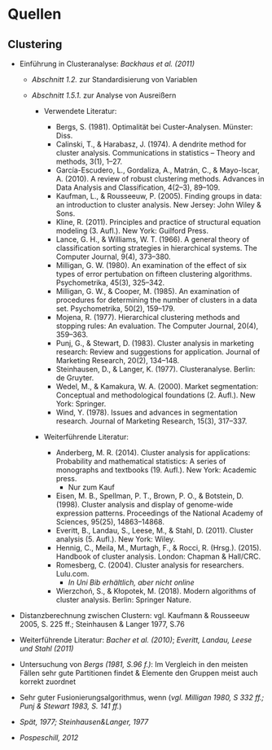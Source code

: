 # Quellen
## Clustering
- Einführung in Clusteranalyse: *Backhaus et al. (2011)*
  - *Abschnitt 1.2.* zur Standardisierung von Variablen
  - *Abschnitt 1.5.1.* zur Analyse von Ausreißern
    
    - Verwendete Literatur:
      - Bergs, S. (1981). Optimalität bei Custer-Analysen. Münster: Diss.
      - Calinski, T., & Harabasz, J. (1974). A dendrite method for cluster analysis. Communications in statistics – Theory and methods, 3(1), 1–27.
      - García-Escudero, L., Gordaliza, A., Matrán, C., & Mayo-Iscar, A. (2010). A review of robust clustering methods. Advances in Data Analysis and Classification, 4(2–3), 89–109.
      - Kaufman, L., & Rousseeuw, P. (2005). Finding groups in data: an introduction to cluster analysis. New Jersey: John Wiley & Sons.
      - Kline, R. (2011). Principles and practice of structural equation modeling (3. Aufl.). New York: Guilford Press.
      - Lance, G. H., & Williams, W. T. (1966). A general theory of classification sorting strategies in hierarchical systems. The Computer Journal, 9(4), 373–380.
      - Milligan, G. W. (1980). An examination of the effect of six types of error pertubation on fifteen clustering algorithms. Psychometrika, 45(3), 325–342.
      - Milligan, G. W., & Cooper, M. (1985). An examination of procedures for determining the number of clusters in a data set. Psychometrika, 50(2), 159–179.
      - Mojena, R. (1977). Hierarchical clustering methods and stopping rules: An evaluation. The Computer Journal, 20(4), 359–363.
      - Punj, G., & Stewart, D. (1983). Cluster analysis in marketing research: Review and suggestions for application. Journal of Marketing Research, 20(2), 134–148.
      - Steinhausen, D., & Langer, K. (1977). Clusteranalyse. Berlin: de Gruyter.
      - Wedel, M., & Kamakura, W. A. (2000). Market segmentation: Conceptual and methodological foundations (2. Aufl.). New York: Springer.
      - Wind, Y. (1978). Issues and advances in segmentation research. Journal of Marketing Research, 15(3), 317–337.
        
    - Weiterführende Literatur:
      - Anderberg, M. R. (2014). Cluster analysis for applications: Probability and mathematical statistics: A series of monographs and textbooks (19. Aufl.). New York: Academic press.
        - Nur zum Kauf
      - Eisen, M. B., Spellman, P. T., Brown, P. O., & Botstein, D. (1998). Cluster analysis and display of genome-wide expression patterns. Proceedings of the National Academy of Sciences, 95(25), 14863–14868.
      - Everitt, B., Landau, S., Leese, M., & Stahl, D. (2011). Cluster analysis (5. Aufl.). New York: Wiley.
      - Hennig, C., Meila, M., Murtagh, F., & Rocci, R. (Hrsg.). (2015). Handbook of cluster analysis. London: Chapman & Hall/CRC.
      - Romesberg, C. (2004). Cluster analysis for researchers. Lulu.com.
        - *In Uni Bib erhältlich, aber nicht online*
      - Wierzchoń, S., & Kłopotek, M. (2018). Modern algorithms of cluster analysis. Berlin: Springer Nature.
        
- Distanzberechnung zwischen Clustern: vgl. Kaufmann & Rousseeuw 2005, S. 225 ff.; Steinhausen & Langer 1977, S.76
- Weiterführende Literatur: *Bacher et al. (2010)*; *Everitt, Landau, Leese und Stahl (2011)*
- Untersuchung von *Bergs (1981, S.96 f.)*: Im Vergleich in den meisten Fällen sehr gute Partitionen findet & Elemente den Gruppen meist auch korrekt zuordnet
- Sehr guter Fusionierungsalgorithmus, wenn (*vgl. Milligan 1980, S 332 ff.; Punj & Stewart 1983, S. 141 ff.*)
- *Spät, 1977; Steinhausen&Langer, 1977*
- *Pospeschill, 2012*
